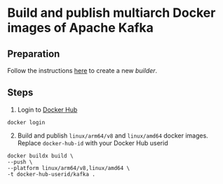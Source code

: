 # Build and publish multiarch Docker images of Apache Kafka
## Preparation
Follow the instructions [here](https://docs.docker.com/docker-for-mac/multi-arch/) to create a new *builder*.

## Steps
1. Login to [Docker Hub](http://hub.docker.com)
```
docker login
```
2. Build and publish `linux/arm64/v8` and `linux/amd64` docker images.  Replace `docker-hub-id` with your Docker Hub userid
```
docker buildx build \
--push \
--platform linux/arm64/v8,linux/amd64 \
-t docker-hub-userid/kafka .
```